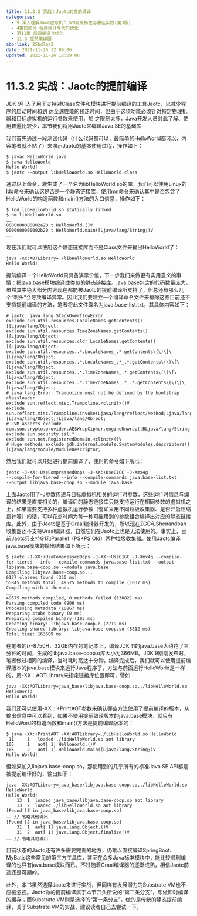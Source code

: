```yaml
---
title: 11.3.2 实战：Jaotc的提前编译
categories:
  - 9 深入理解Java虛拟机：JVM高级特性与最佳实践(第3版)
  - 4第四部分 程序编译与代码优化
  - 第11章 后端编译与优化
  - 11.3 提前编译器
abbrlink: 25bd7aa2
date: 2021-11-26 12:09:06
updated: 2021-11-26 12:09:06
---
```

# 11.3.2 实战：Jaotc的提前编译
JDK 9引入了用于支持对Class文件和模块进行提前编译的工具Jaotc，以减少程序的启动时间和到 达全速性能的预热时间，但由于这项功能必须针对特定物理机器和目标虚拟机的运行参数来使用，加 之限制太多，Java开发人员对此了解、使用普遍比较少，本节我们将用Jaotc来编译Java SE的基础库
[^1]: （java.base模块），以改善本机Java环境的执行效率。

我们首先通过一段测试代码（什么代码都可以，最简单的HelloWorld都可以，内容笔者就不贴了）来演示Jaotc的基本使用过程，操作如下：

```
$ javac HelloWorld.java 
$ java HelloWorld 
Hello World! 
$ jaotc --output libHelloWorld.so HelloWorld.class
```

通过以上命令，就生成了一个名为libHelloWorld.so的库，我们可以使用Linux的ldd命令来确认这是否是一个静态链接库，使用mn命令来确认其中是否包含了HelloWorld的构造函数和main()方法的入口信息，操作如下：

```
$ ldd libHelloWorld.so statically linked 
$ nm libHelloWorld.so 
……
0000000000002a20 t HelloWorld.()V 
0000000000002b20 t HelloWorld.main([Ljava/lang/String;)V 
……
```
现在我们就可以使用这个静态链接库而不是Class文件来输出HelloWorld了：

```
java -XX:AOTLibrary=./libHelloWorld.so HelloWorld 
Hello World!
```
提前编译一个HelloWorld只具备演示价值，下一步我们来做更有实用意义的事情：把java.base模块编译成类似的静态链接库。java.base包含的代码数量庞大，虽然其中绝大部分内容现在都能被Jaotc的提前编译所支持了，但总还有那么几个“刺头”会导致编译异常。因此我们要建立一个编译命令文件来排除这些目前还不支持提前编译的方法，笔者将此文件取名为java.base-list.txt，其具体内容如下：

```
# jaotc: java.lang.StackOverflowError 
exclude sun.util.resources.LocaleNames.getContents()[[Ljava/lang/Object; 
exclude sun.util.resources.TimeZoneNames.getContents()[[Ljava/lang/Object; 
exclude sun.util.resources.cldr.LocaleNames.getContents()[[Ljava/lang/Object; 
exclude sun.util.resources..*.LocaleNames_.*.getContents\(\)\[\[Ljava/lang/Object; 
exclude sun.util.resources..*.LocaleNames_.*_.*.getContents\(\)\[\[Ljava/lang/Object; 
exclude sun.util.resources..*.TimeZoneNames_.*.getContents\(\)\[\[Ljava/lang/Object; 
exclude sun.util.resources..*.TimeZoneNames_.*_.*.getContents\(\)\[\[Ljava/lang/Object; 
# java.lang.Error: Trampoline must not be defined by the bootstrap classloader 
exclude sun.reflect.misc.Trampoline.<clinit>()V
exclude sun.reflect.misc.Trampoline.invoke(Ljava/lang/reflect/Method;Ljava/lang/Object;[Ljava/lang/Object;)Ljava/lang/Object; 
# JVM asserts exclude com.sun.crypto.provider.AESWrapCipher.engineUnwrap([BLjava/lang/String;I)Ljava/security/Key; 
exclude sun.security.ssl.* 
exclude sun.net.RegisteredDomain.<clinit>()V 
# Huge methods exclude jdk.internal.module.SystemModules.descriptors()[Ljava/lang/module/ModuleDescriptor;
```
然后我们就可以开始进行提前编译了，使用的命令如下所示：

```
jaotc -J-XX:+UseCompressedOops -J-XX:+UseG1GC -J-Xmx4g 
--compile-for-tiered --info --compile-commands java.base-list.txt 
--output libjava.base-coop.so --module java.base
```
上面Jaotc用了-J参数传递与目标虚拟机相关的运行时参数，这些运行时信息与编译的结果是直接相关的，编译后的静态链接库只能支持运行在相同参数的虚拟机之上，如果需要支持多种虚拟机运行参数（譬如采用不同垃圾收集器、是否开启压缩指针等）的话，可以花点时间为每一种可能用到的参数组合编译出对应的静态链接库。此外，由于Jaotc是基于Graal编译器开发的，所以现在ZGC和Shenandoah收集器还不支持Graal编译器，自然它们在Jaotc上也是无法使用的。事实上，目前Jaotc只支持G1和Parallel（PS+PS Old）两种垃圾收集器。使用Jaotc编译java.base模块的输出结果如下所示：

```
$ jaotc -J-XX:+UseCompressedOops -J-XX:+UseG1GC -J-Xmx4g --compile-for-tiered --info --compile-commands java.base-list.txt --output libjava.base-coop.so --module java.base 
Compiling libjava.base-coop.so...
6177 classes found (335 ms)
55845 methods total, 49575 methods to compile (1037 ms)
Compiling with 4 threads
……
49575 methods compiled, 0 methods failed (138821 ms)
Parsing compiled code (906 ms)
Processing metadata (10867 ms)
Preparing stubs binary (0 ms)
Preparing compiled binary (103 ms)
Creating binary: libjava.base-coop.o (2719 ms)
Creating shared library: libjava.base-coop.so (5812 ms)
Total time: 163609 ms
```
在笔者的i7-8750H、32GB内存的笔记本上，编译JDK 11的java.base大约花了三分钟的时间，生成的libjava.base-coop.o库大小为366MB。JDK 9刚刚发布时，笔者做过相同的编译，当时耗时高达十分钟。编译完成后，我们就可以使用提前编译版本的java.base模块来运行Java程序了，方法与前面运行HelloWorld是一样的，用-XX：AOTLibrary来指定链接库位置即可，譬如：

```
java -XX:AOTLibrary=java_base/libjava.base-coop.so,./libHelloWorld.so HelloWorld 
Hello World!
```
我们还可以使用-XX：+PrintAOT参数来确认哪些方法使用了提前编译的版本，从输出信息中可以看到，如果不使用提前编译版本的java.base模块，就只有HelloWord的构造函数和main()方法是提前编译版本的：

```
$ java -XX:+PrintAOT -XX:AOTLibrary=./libHelloWorld.so HelloWorld 
 11     1   loaded ./libHelloWorld.so aot library 
105     1   aot[ 1] HelloWorld.()V 
105     2   aot[ 1] HelloWorld.main([Ljava/lang/String;)V
Hello World!
```
但如果加入libjava.base-coop.so，那使用到的几乎所有的标准Java SE API都是被提前编译好的，输出如下：

```
java -XX:AOTLibrary=java_base/libjava.base-coop.so,./libHelloWorld.so HelloWorld 
Hello World! 
    13  1  loaded java_base/libjava.base-coop.so aot library 
    13  2  loaded ./libHelloWorld.so aot library 
[Found [Z in java_base/libjava.base-coop.so] 
…… // 省略其他输出 
[Found [J in java_base/libjava.base-coop.so] 
    31  1  aot[ 1] java.lang.Object.()V 
    31  2  aot[ 1] java.lang.Object.finalize()V 
…… // 省略其他输出
```

目前状态的Jaotc还有许多需要完善的地方，仍难以直接编译SpringBoot、MyBatis这些常见的第三方工具库，甚至在众多Java标准模块中，能比较顺利编译的也只有java.base模块而已。不过随着Graal编译器的逐渐成熟，相信Jaotc前途还是可期的。

此外，本书虽然选择Jaotc来进行实战，但同样有发展潜力的Substrate VM也不应被忽视。Jaotc做的提前编译属于本节开头所说的“第二条分支”，即做即时编译的缓存；而Substrate VM则是选择的“第一条分支”，做的是传统的静态提前编译，关于Substrate VM的实战，建议读者自己去尝试一下。


[^1]: 本实战就源于JEP 295：Ahead-of-Time Compilation：https://openjdk.java.net/jeps/295。
